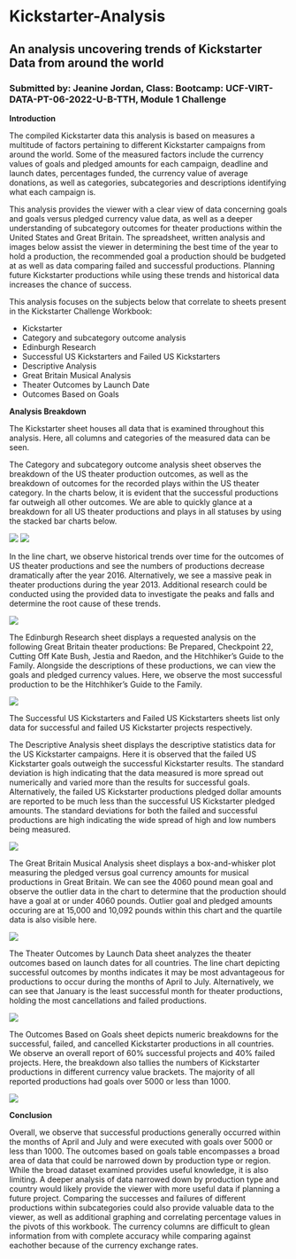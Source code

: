 # Kickstarter-Analysis
## An analysis uncovering trends of Kickstarter Data from around the world 

### Submitted by: Jeanine Jordan, Class: Bootcamp: UCF-VIRT-DATA-PT-06-2022-U-B-TTH, Module 1 Challenge


**Introduction**

The compiled Kickstarter data this analysis is based on measures a multitude of factors pertaining to different Kickstarter campaigns from around the world. Some of the measured factors include the currency values of goals and pledged amounts for each campaign, deadline and launch dates, percentages funded, the currency value of average donations, as well as categories, subcategories and descriptions identifying what each campaign is.  

This analysis provides the viewer with a clear view of data concerning goals and goals versus pledged currency value data, as well as a deeper understanding of subcategory outcomes for theater productions within the United States and Great Britain. The spreadsheet, written analysis and images below assist the viewer in determining the best time of the year to hold a production, the recommended goal a production should be budgeted at as well as data comparing failed and successful productions. Planning future Kickstarter productions while using these trends and historical data increases the chance of success.   

This analysis focuses on the subjects below that correlate to sheets present in the Kickstarter Challenge Workbook:
* Kickstarter
* Category and subcategory outcome analysis
* Edinburgh Research
* Successful US Kickstarters and Failed US Kickstarters
* Descriptive Analysis
* Great Britain Musical Analysis
* Theater Outcomes by Launch Date
* Outcomes Based on Goals

**Analysis Breakdown**

The Kickstarter sheet houses all data that is examined throughout this analysis. Here, all columns and categories of the measured data can be seen. 

The Category and subcategory outcome analysis sheet observes the breakdown of the US theater production outcomes, as well as the breakdown of outcomes for the recorded plays within the US theater category. In the charts below, it is evident that the successful productions far outweigh all other outcomes. We are able to quickly glance at a breakdown for all US theater productions and plays in all statuses by using the stacked bar charts below. 

![](Resources/Parent_Category_Outcomes_Image.png) ![](Resources/Subcategory_Outcomes_Image.PNG) 

In the line chart, we observe historical trends over time for the outcomes of US theater productions and see the numbers of productions decrease dramatically after the year 2016. Alternatively, we see a massive peak in theater productions during the year 2013. Additional research could be conducted using the provided data to investigate the peaks and falls and determine the root cause of these trends. 

![](Resources/Theater_outcomes_vs_launch_years.PNG)

The Edinburgh Research sheet displays a requested analysis on the following Great Britain theater productions: Be Prepared, Checkpoint 22, Cutting Off Kate Bush, Jestia and Raedon, and the Hitchhiker’s Guide to the Family. Alongside the descriptions of these productions, we can view the goals and pledged currency values. Here, we observe the most successful production to be the Hitchhiker’s Guide to the Family. 

![](Resources/Great_Britain_Theater_Analysis.PNG)

The Successful US Kickstarters and Failed US Kickstarters sheets list only data for successful and failed US Kickstarter projects respectively. 

The Descriptive Analysis sheet displays the descriptive statistics data for the US Kickstarter campaigns. Here it is observed that the failed US Kickstarter goals outweigh the successful Kickstarter results. The standard deviation is high indicating that the data measured is more spread out numerically and varied more than the results for successful goals. Alternatively, the failed US Kickstarter productions pledged dollar amounts are reported to be much less than the successful US Kickstarter pledged amounts. The standard deviations for both the failed and successful productions are high indicating the wide spread of high and low numbers being measured. 

![](Resources/Descriptive_Analysis_Image.PNG)

The Great Britain Musical Analysis sheet displays a box-and-whisker plot measuring the pledged versus goal currency amounts for musical productions in Great Britain. We can see the 4060 pound mean goal and observe the outlier data in the chart to determine that the production should have a goal at or under 4060 pounds. Outlier goal and pledged amounts occuring are at 15,000 and 10,092 pounds within this chart and the quartile data is also visible here.  

![](Resources/Pledged_vs_Goal%20GB_Image.PNG)

The Theater Outcomes by Launch Data sheet analyzes the theater outcomes based on launch dates for all countries. The line chart depicting successful outcomes by months indicates it may be most advantageous for productions to occur during the months of April to July. Alternatively, we can see that January is the least successful month for theater productions, holding the most cancellations and failed productions. 

![](Resources/Theater_Outcomes_Based_on_Launch.PNG)

The Outcomes Based on Goals sheet depicts numeric breakdowns for the successful, failed, and cancelled Kickstarter productions in all countries. We observe an overall report of 60% successful projects and 40% failed projects. Here, the breakdown also tallies the numbers of Kickstarter productions in different currency value brackets. The majority of all reported productions had goals over 5000 or less than 1000. 

![](Resources/outcomes_based_on_goals.PNG)

**Conclusion**

Overall, we observe that successful productions generally occurred within the months of April and July and were executed with goals over 5000 or less than 1000. The outcomes based on goals table encompasses a broad area of data that could be narrowed down by production type or region. While the broad dataset examined provides useful knowledge, it is also limiting. A deeper analysis of data narrowed down by production type and country would likely provide the viewer with more useful data if planning a future project. Comparing the successes and failures of different productions within subcategories could also provide valuable data to the viewer, as well as additional graphing and correlating percentage values in the pivots of this workbook. The currency columns are difficult to glean information from with complete accuracy while comparing against eachother because of the currency exchange rates. 
